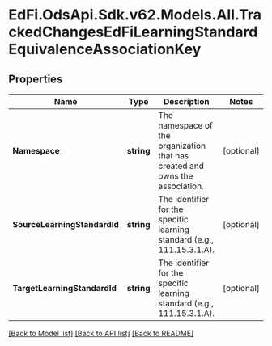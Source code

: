 # EdFi.OdsApi.Sdk.v62.Models.All.TrackedChangesEdFiLearningStandardEquivalenceAssociationKey

## Properties

Name | Type | Description | Notes
------------ | ------------- | ------------- | -------------
**Namespace** | **string** | The namespace of the organization that has created and owns the association. | [optional] 
**SourceLearningStandardId** | **string** | The identifier for the specific learning standard (e.g., 111.15.3.1.A). | [optional] 
**TargetLearningStandardId** | **string** | The identifier for the specific learning standard (e.g., 111.15.3.1.A). | [optional] 

[[Back to Model list]](../../README.md#documentation-for-models) [[Back to API list]](../../README.md#documentation-for-api-endpoints) [[Back to README]](../../README.md)


